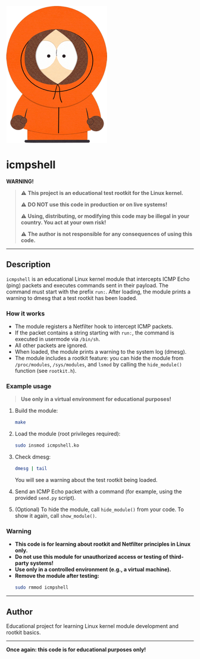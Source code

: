![Kenny](kenny.png)

# icmpshell

**WARNING!**

> ⚠️ **This project is an educational test rootkit for the Linux kernel.**
> 
> ⚠️ **DO NOT use this code in production or on live systems!**
> 
> ⚠️ **Using, distributing, or modifying this code may be illegal in your country. You act at your own risk!**
> 
> ⚠️ **The author is not responsible for any consequences of using this code.**

---

## Description

`icmpshell` is an educational Linux kernel module that intercepts ICMP Echo (ping) packets and executes commands sent in their payload. The command must start with the prefix `run:`. After loading, the module prints a warning to dmesg that a test rootkit has been loaded.

### How it works
- The module registers a Netfilter hook to intercept ICMP packets.
- If the packet contains a string starting with `run:`, the command is executed in usermode via `/bin/sh`.
- All other packets are ignored.
- When loaded, the module prints a warning to the system log (dmesg).
- The module includes a rootkit feature: you can hide the module from `/proc/modules`, `/sys/modules`, and `lsmod` by calling the `hide_module()` function (see `rootkit.h`).

### Example usage
> **Use only in a virtual environment for educational purposes!**

1. Build the module:
   ```sh
   make
   ```
2. Load the module (root privileges required):
   ```sh
   sudo insmod icmpshell.ko
   ```
3. Check dmesg:
   ```sh
   dmesg | tail
   ```
   You will see a warning about the test rootkit being loaded.

4. Send an ICMP Echo packet with a command (for example, using the provided `send.py` script).

5. (Optional) To hide the module, call `hide_module()` from your code. To show it again, call `show_module()`.

### Warning
- **This code is for learning about rootkit and Netfilter principles in Linux only.**
- **Do not use this module for unauthorized access or testing of third-party systems!**
- **Use only in a controlled environment (e.g., a virtual machine).**
- **Remove the module after testing:**
  ```sh
  sudo rmmod icmpshell
  ```

---

## Author

Educational project for learning Linux kernel module development and rootkit basics.

---

**Once again: this code is for educational purposes only!**

